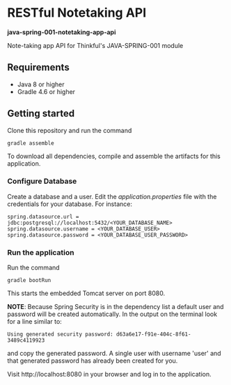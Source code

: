 # RESTful Notetaking API
__java-spring-001-notetaking-app-api__

Note-taking app API for Thinkful's JAVA-SPRING-001 module

## Requirements

- Java 8 or higher
- Gradle 4.6 or higher

## Getting started
Clone this repository and run the command

```
gradle assemble
```

To download all dependencies, compile and assemble the artifacts for this application. 

### Configure Database
Create a database and a user. Edit the _application.properties_ file with the credentials for your database. For instance:

```
spring.datasource.url = jdbc:postgresql://localhost:5432/<YOUR_DATABASE_NAME>
spring.datasource.username = <YOUR_DATABASE_USER>
spring.datasource.password = <YOUR_DATABASE_USER_PASSWORD>
```

### Run the application
Run the command

```
gradle bootRun
```
This starts the embedded Tomcat server on port 8080.

**NOTE**: Because Spring Security is in the dependency list a default user and password will be created automatically. In the output on the terminal  look for a line similar to:
```
Using generated security password: d63a6e17-f91e-404c-8f61-3489c4119923
```
and copy the generated password. A single user with username 'user' and that generated password has already been created for you.

Visit http://localhost:8080 in your browser and log in to the application.

